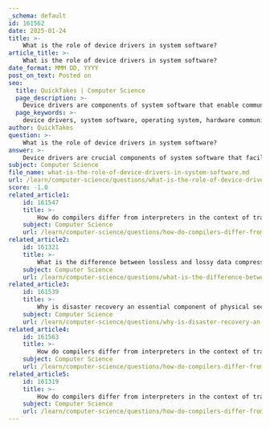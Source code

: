 ```yaml
---
_schema: default
id: 161562
date: 2025-01-24
title: >-
    What is the role of device drivers in system software?
article_title: >-
    What is the role of device drivers in system software?
date_format: MMM DD, YYYY
post_on_text: Posted on
seo:
  title: QuickTakes | Computer Science
  page_description: >-
    Device drivers are components of system software that enable communication between the operating system and hardware devices, facilitating interactions, managing resources, and handling errors.
  page_keywords: >-
    device drivers, system software, operating system, hardware communication, intermediary, resource management, error handling, virtualization, device-specific functionality, abstraction layer
author: QuickTakes
question: >-
    What is the role of device drivers in system software?
answer: >-
    Device drivers are crucial components of system software that facilitate communication between the operating system (OS) and hardware devices. Their primary role is to act as intermediaries, translating high-level commands from the OS into low-level instructions that specific hardware can understand. This function is essential for the overall operation of a computer system, as it allows users to interact with various hardware components without needing to understand the complexities of each device.\n\n### Key Roles of Device Drivers:\n\n1. **Abstraction Layer**: Device drivers provide an abstraction layer that simplifies the interaction between the OS and hardware. By handling the specifics of hardware communication, they allow software applications to operate without needing detailed knowledge of the underlying hardware.\n\n2. **Intermediary Functionality**: When an application requests to interact with a hardware device (e.g., printing a document), the OS sends this request to the appropriate device driver. The driver then translates the request into device-specific commands, ensuring that the hardware performs the desired action.\n\n3. **Resource Management**: Device drivers help manage hardware resources effectively. They ensure that data is exchanged correctly between the OS and hardware, allowing for seamless operation of devices such as printers, graphics cards, and network adapters.\n\n4. **Error Handling**: Device drivers are responsible for managing errors that may occur during communication between the OS and hardware. They can detect issues and relay error messages back to the OS, which can then inform the user or take corrective action.\n\n5. **Support for Virtualization**: In virtualized environments, device drivers play a vital role in routing requests from guest operating systems to the host OS. Virtual device drivers can simulate hardware interactions, allowing multiple virtual machines to share physical hardware resources efficiently.\n\n6. **Device-Specific Functionality**: Each device driver is tailored to a specific hardware device and operating system, ensuring that the unique features and capabilities of each component are effectively utilized. This customization allows for optimized performance and functionality.\n\n### Conclusion\n\nIn summary, device drivers are fundamental to the operation of an operating system, enabling it to communicate effectively with hardware devices, manage data transfer, handle errors, and support virtualization. Their role is essential for ensuring that users can interact with hardware components seamlessly, without needing to understand the complexities of the underlying technology.
subject: Computer Science
file_name: what-is-the-role-of-device-drivers-in-system-software.md
url: /learn/computer-science/questions/what-is-the-role-of-device-drivers-in-system-software
score: -1.0
related_article1:
    id: 161547
    title: >-
        How do compilers differ from interpreters in the context of translators?
    subject: Computer Science
    url: /learn/computer-science/questions/how-do-compilers-differ-from-interpreters-in-the-context-of-translators
related_article2:
    id: 161321
    title: >-
        What is the difference between lossless and lossy data compression?
    subject: Computer Science
    url: /learn/computer-science/questions/what-is-the-difference-between-lossless-and-lossy-data-compression
related_article3:
    id: 161539
    title: >-
        Why is disaster recovery an essential component of physical security in computing?
    subject: Computer Science
    url: /learn/computer-science/questions/why-is-disaster-recovery-an-essential-component-of-physical-security-in-computing
related_article4:
    id: 161563
    title: >-
        How do compilers differ from interpreters in the context of translators?
    subject: Computer Science
    url: /learn/computer-science/questions/how-do-compilers-differ-from-interpreters-in-the-context-of-translators
related_article5:
    id: 161319
    title: >-
        How do compilers differ from interpreters in the context of translators?
    subject: Computer Science
    url: /learn/computer-science/questions/how-do-compilers-differ-from-interpreters-in-the-context-of-translators
---
```


&nbsp;